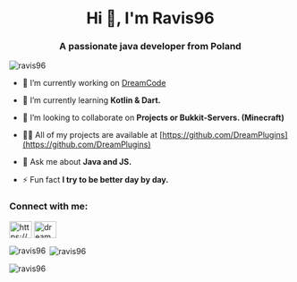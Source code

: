 <h1 align="center">Hi 👋, I'm Ravis96</h1>
<h3 align="center">A passionate java developer from Poland</h3>

<p align="left"> <img src="https://komarev.com/ghpvc/?username=ravis96&label=Profile%20views&color=0e75b6&style=flat" alt="ravis96" /> </p>

- 🔭 I’m currently working on [DreamCode](discord.gg/dreamcode)

- 🌱 I’m currently learning **Kotlin & Dart.**

- 👯 I’m looking to collaborate on **Projects or Bukkit-Servers. (Minecraft)**

- 👨‍💻 All of my projects are available at [https://github.com/DreamPlugins](https://github.com/DreamPlugins)

- 💬 Ask me about **Java and JS.**

- ⚡ Fun fact **I try to be better day by day.**

<h3 align="left">Connect with me:</h3>
<p align="left">
<a href="https://www.youtube.com/c/https://www.youtube.com/c/ravis96" target="blank"><img align="center" src="https://raw.githubusercontent.com/rahuldkjain/github-profile-readme-generator/master/src/images/icons/Social/youtube.svg" alt="https://www.youtube.com/c/ravis96" height="30" width="40" /></a>
<a href="https://discord.gg/dreamcode" target="blank"><img align="center" src="https://raw.githubusercontent.com/rahuldkjain/github-profile-readme-generator/master/src/images/icons/Social/discord.svg" alt="dreamcode" height="30" width="40" /></a>
</p>

<p><img align="left" src="https://github-readme-stats.vercel.app/api/top-langs?username=ravis96&show_icons=true&locale=en&layout=compact" alt="ravis96" /></p>

<p>&nbsp;<img align="center" src="https://github-readme-stats.vercel.app/api?username=ravis96&show_icons=true&locale=en" alt="ravis96" /></p>

<p><img align="center" src="https://github-readme-streak-stats.herokuapp.com/?user=ravis96&" alt="ravis96" /></p>
